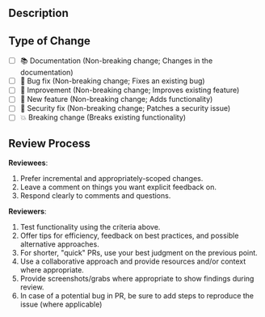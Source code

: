 ## Description

<!--
  Add a detailed description for the changes made in this pull request

  If your PR addresses an existing issue, add it here.
  Use the template string - `This pull request resolves #<issue-number>`
-->

## Type of Change

<!-- Mark with an `x` all the checkboxes that apply (like `[x]`) -->
- [ ] 📚 Documentation    (Non-breaking change; Changes in the documentation)
- [ ] 🔧 Bug fix          (Non-breaking change; Fixes an existing bug)
- [ ] 🥂 Improvement      (Non-breaking change; Improves existing feature)
- [ ] 🚀 New feature      (Non-breaking change; Adds functionality)
- [ ] 🔐 Security fix     (Non-breaking change; Patches a security issue)
- [ ] 💥 Breaking change  (Breaks existing functionality)

<!--
    Leave this section as-is, no changes are to be made below this point!
-->
## Review Process

**Reviewees**:

1. Prefer incremental and appropriately-scoped changes.
2. Leave a comment on things you want explicit feedback on.
3. Respond clearly to comments and questions.

**Reviewers**:

1. Test functionality using the criteria above.
2. Offer tips for efficiency, feedback on best practices, and possible alternative approaches.
3. For shorter, "quick" PRs, use your best judgment on the previous point.
4. Use a collaborative approach and provide resources and/or context where appropriate.
5. Provide screenshots/grabs where appropriate to show findings during review.
6. In case of a potential bug in PR, be sure to add steps to reproduce the issue (where applicable)
